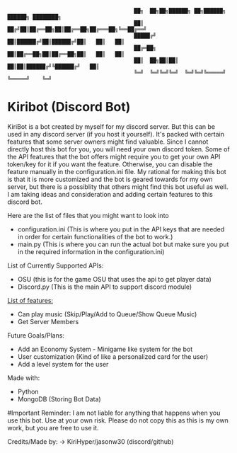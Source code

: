                                             ██╗  ██╗██╗██████╗ ██╗██████╗  ██████╗ ████████╗
                                            ██║ ██╔╝██║██╔══██╗██║██╔══██╗██╔═══██╗╚══██╔══╝
                                            █████╔╝ ██║██████╔╝██║██████╔╝██║   ██║   ██║   
                                            ██╔═██╗ ██║██╔══██╗██║██╔══██╗██║   ██║   ██║   
                                            ██║  ██╗██║██║  ██║██║██████╔╝╚██████╔╝   ██║   
                                            ╚═╝  ╚═╝╚═╝╚═╝  ╚═╝╚═╝╚═════╝  ╚═════╝    ╚═╝   
                                                                                            

# Kiribot (Discord Bot)

KiriBot is a bot created by myself for my discord server. But this can be used in any discord server (if you host it yourself). It's packed with certain features that some server owners might find valuable. Since I cannot directly host this bot for you, you will need your own discord token. Some of the API features that the bot offers might require you to get your own API token/key for it if you want the feature. Otherwise, you can disable the feature manually in the configuration.ini file. My rational for making this bot is that it is more customized and the bot is geared towards for my own server, but there is a possiblity that others might find this bot useful as well. I am taking ideas and consideration and adding certain features to this discord bot.

Here are the list of files that you might want to look into
- configuration.ini (This is where you put in the API keys that are needed in order for certain functionalities of the bot to work.)
- main.py (This is where you can run the actual bot but make sure you put in the required information in the configuration.ini)

List of Currently Supported APIs:
- OSU (this is for the game OSU that uses the api to get player data)
- Discord.py (This is the main API to support discord module)

<u> List of features: </u>
- Can play music (Skip/Play/Add to Queue/Show Queue Music)
- Get Server Members

Future Goals/Plans:
- Add an Economy System - Minigame like system for the bot
- User customization (Kind of like a personalized card for the user)
- Add a level system for the user

Made with:
- Python
- MongoDB (Storing Bot Data)

#Important Reminder: I am not liable for anything that happens when you use this bot. Use at your own risk. Please do not copy this as this is my own work, but you are free to use it.

Credits/Made by:
-> KiriHyper/jasonw30 (discord/github)

